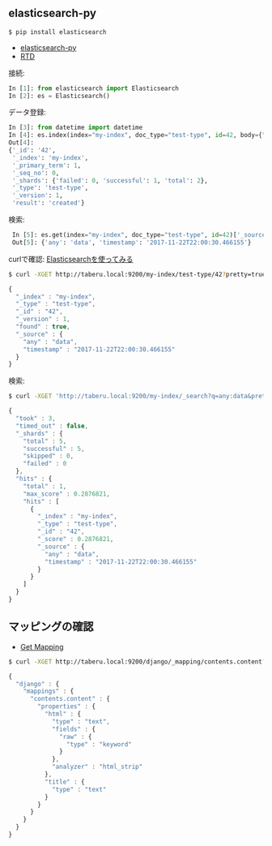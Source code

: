 ## elasticsearch-py

~~~bash
$ pip install elasticsearch
~~~

- [elasticsearch-py](https://www.elastic.co/guide/en/elasticsearch/client/python-api/current/index.html)
- [RTD](https://elasticsearch-py.readthedocs.io/en/master/#)

接続:
~~~py
In [1]: from elasticsearch import Elasticsearch
In [2]: es = Elasticsearch()
~~~

データ登録:
~~~py
In [3]: from datetime import datetime
In [4]: es.index(index="my-index", doc_type="test-type", id=42, body={"any": "data", "timestamp": datetime.now()})
Out[4]:
{'_id': '42',
 '_index': 'my-index',
 '_primary_term': 1,
 '_seq_no': 0,
 '_shards': {'failed': 0, 'successful': 1, 'total': 2},
 '_type': 'test-type',
 '_version': 1,
 'result': 'created'}
~~~

検索:
~~~py
 In [5]: es.get(index="my-index", doc_type="test-type", id=42)['_source']
 Out[5]: {'any': 'data', 'timestamp': '2017-11-22T22:00:30.466155'}
~~~

curlで確認: [Elasticsearchを使ってみる](https://qiita.com/reoring/items/c91cca84854ceaca3589)

~~~bash
$ curl -XGET http://taberu.local:9200/my-index/test-type/42?pretty=true
~~~
~~~js
{
  "_index" : "my-index",
  "_type" : "test-type",
  "_id" : "42",
  "_version" : 1,
  "found" : true,
  "_source" : {
    "any" : "data",
    "timestamp" : "2017-11-22T22:00:30.466155"
  }
}
~~~

検索:
~~~bash
$ curl -XGET 'http://taberu.local:9200/my-index/_search?q=any:data&pretty=true'
~~~
~~~js
{
  "took" : 3,
  "timed_out" : false,
  "_shards" : {
    "total" : 5,
    "successful" : 5,
    "skipped" : 0,
    "failed" : 0
  },
  "hits" : {
    "total" : 1,
    "max_score" : 0.2876821,
    "hits" : [
      {
        "_index" : "my-index",
        "_type" : "test-type",
        "_id" : "42",
        "_score" : 0.2876821,
        "_source" : {
          "any" : "data",
          "timestamp" : "2017-11-22T22:00:30.466155"
        }
      }
    ]
  }
}
~~~

## マッピングの確認

- [Get Mapping](https://www.elastic.co/guide/en/elasticsearch/reference/current/indices-get-mapping.html)

~~~bash
$ curl -XGET http://taberu.local:9200/django/_mapping/contents.content?pretty
~~~
~~~js
{
  "django" : {
    "mappings" : {
      "contents.content" : {
        "properties" : {
          "html" : {
            "type" : "text",
            "fields" : {
              "raw" : {
                "type" : "keyword"
              }
            },
            "analyzer" : "html_strip"
          },
          "title" : {
            "type" : "text"
          }
        }
      }
    }
  }
}
~~~
